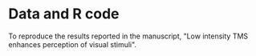 Data and R code
=================
To reproduce the results reported in the manuscript, "Low intensity TMS enhances perception of visual stimuli".
